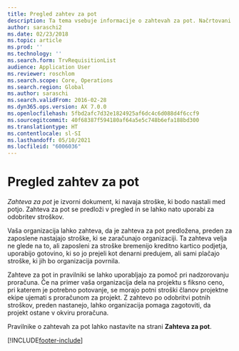 ```yaml
---
title: Pregled zahtev za pot
description: Ta tema vsebuje informacije o zahtevah za pot. Načrtovani potni stroški dokumentov zahteve za pot.
author: saraschi2
ms.date: 02/23/2018
ms.topic: article
ms.prod: ''
ms.technology: ''
ms.search.form: TrvRequisitionList
audience: Application User
ms.reviewer: roschlom
ms.search.scope: Core, Operations
ms.search.region: Global
ms.author: saraschi
ms.search.validFrom: 2016-02-28
ms.dyn365.ops.version: AX 7.0.0
ms.openlocfilehash: 5fbd2afc7d32e1824925af6dc4c6d088d4f6ccf9
ms.sourcegitcommit: 40f68387f594180af64a5e5c748b6efa188bd300
ms.translationtype: HT
ms.contentlocale: sl-SI
ms.lasthandoff: 05/10/2021
ms.locfileid: "6006036"
---
```

# <a name="travel-requisitions-overview"></a>Pregled zahtev za pot

*Zahteva za pot* je izvorni dokument, ki navaja stroške, ki bodo nastali med potjo. Zahteva za pot se predloži v pregled in se lahko nato uporabi za odobritev stroškov.

Vaša organizacija lahko zahteva, da je zahteva za pot predložena, preden za zaposlene nastajajo stroške, ki se zaračunajo organizaciji. Ta zahteva velja ne glede na to, ali zaposleni za stroške bremenijo kreditno kartico podjetja, uporabijo gotovino, ki so jo prejeli kot denarni predujem, ali sami plačajo stroške, ki jih bo organizacija povrnila.

Zahteve za pot in pravilniki se lahko uporabljajo za pomoč pri nadzorovanju proračuna. Če na primer vaša organizacija dela na projektu s fiksno ceno, pri katerem je potrebno potovanje, se morajo potni stroški članov projektne ekipe ujemati s proračunom za projekt. Z zahtevo po odobritvi potnih stroškov, preden nastanejo, lahko organizacija pomaga zagotoviti, da projekt ostane v okviru proračuna.

Pravilnike o zahtevah za pot lahko nastavite na strani **Zahteva za pot**.


[!INCLUDE[footer-include](../includes/footer-banner.md)]
